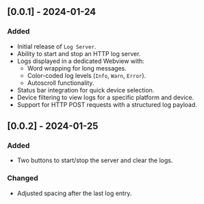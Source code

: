 ## [0.0.1] - 2024-01-24

### Added
- Initial release of `Log Server`.
- Ability to start and stop an HTTP log server.
- Logs displayed in a dedicated Webview with:
  - Word wrapping for long messages.
  - Color-coded log levels (`Info`, `Warn`, `Error`).
  - Autoscroll functionality.
- Status bar integration for quick device selection.
- Device filtering to view logs for a specific platform and device.
- Support for HTTP POST requests with a structured log payload.

## [0.0.2] - 2024-01-25

### Added
- Two buttons to start/stop the server and clear the logs.

### Changed
- Adjusted spacing after the last log entry.